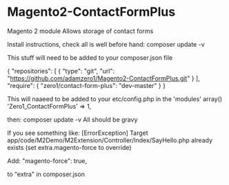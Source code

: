 # Magento2-ContactFormPlus
Magento 2 module Allows storage of contact forms

Install instructions,
check all is well before hand: composer update -v

This stuff will need to be added to your composer.json file

{
    "repositories": [
        {
            "type": "git",
            "url": "https://github.com/adamzero1/Magento2-ContactFormPlus.git"
        }
    ],
    "require": {
        "zero1/contact-form-plus": "dev-master"
    }
}

This will naaeed to be added to your etc/config.php
in the 'modules' array()
'Zero1_ContactFormPlus' => 1,


then: composer update -v
All should be gravy

If you see something like:
[ErrorException]
  Target app/code/M2Demo/M2Extension/Controller/Index/SayHello.php already exists (set extra.magento-force to override)

  Add:
  "magento-force": true,

  to "extra" in composer.json